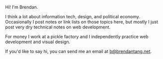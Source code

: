 Hi! I'm Brendan.  

I think a lot about information tech, design, and political economy.
Occasionally I post notes or link lists on those topics here, but mostly I just post very dry technical notes on web development.

For money I work at a pickle factory and I independently practice web development and visual design.

If you'd like to say hi, you can send me an email at b@brendantang.net.
